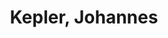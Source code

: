 ---
title: "Kepler, Johannes"
linkTitle: Kepler
heading: "Enlightened"
image: "/covers/kepler.jpg"
description: "Kepler worked with Galileo to prove the heliocentric model of the universe. Like Pythagoras and Socrates, he viewed the universe as a harmony of music which he expressed in geometric shapes. His work combined astronomy and astrology. This makes him one of the foundations for Material Superphysics which can cross over to Social and Bio Superphysics, through the effect of stars on the behavior of life-forms such as humans and viruses (semi-lifeforms). This is different from current astronomy which is totally separated and unrelated to society or health"
# date: "2022-01-26"
weight: 52
---